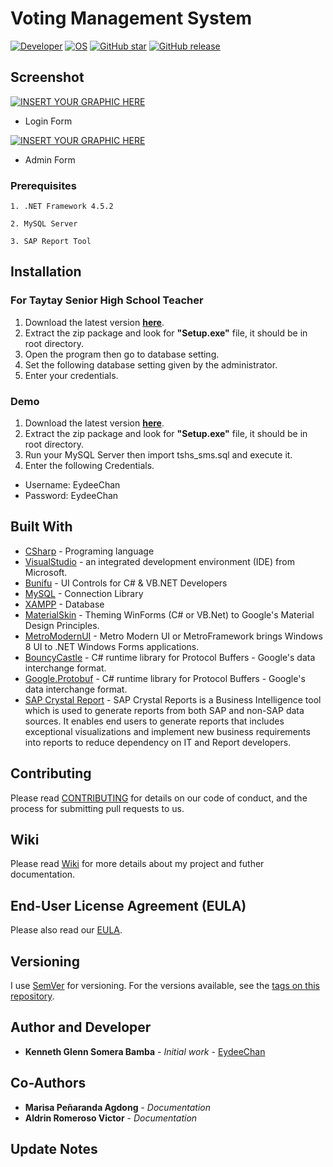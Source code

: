 # Voting Management System
[![Developer](https://img.shields.io/badge/Developed%20by%3A-Kenneth%20Glenn%20Somera%20Bamba-brightgreen.svg)](https://github.com/EydeeChan/)
[![OS](https://img.shields.io/badge/OS%3A-Windows%207%20and%20up-blue.svg)](https://github.com/EydeeChan/Voting-Management-System)
[![GitHub star](https://img.shields.io/github/stars/EydeeChan/Voting-Management-System.svg)](https://github.com/EydeeChan/Voting-Management-System)
[![GitHub release](https://img.shields.io/github/release/EydeeChan/Voting-Management-System.svg)](https://github.com/EydeeChan/Voting-Management-System)


## Screenshot

[![INSERT YOUR GRAPHIC HERE](https://i.imgur.com/Wx3M2C1.png)]()

- Login Form

[![INSERT YOUR GRAPHIC HERE](https://i.imgur.com/oDRHfKE.png)]()

- Admin Form 

### Prerequisites
```
1. .NET Framework 4.5.2
```
```
2. MySQL Server
```
```
3. SAP Report Tool
```

## Installation

### For Taytay Senior High School Teacher
1. Download the latest version **[here](https://github.com/EydeeChan/Voting-Management-System/releases)**.
2. Extract the zip package and look for **"Setup.exe"** file, it should be in root directory.
3. Open the program then go to database setting.
4. Set the following database setting given by the administrator.
5. Enter your credentials.

### Demo
1. Download the latest version **[here](https://github.com/EydeeChan/Voting-Management-System/releases)**.
2. Extract the zip package and look for **"Setup.exe"** file, it should be in root directory.
3. Run your MySQL Server then import tshs_sms.sql and execute it.
4. Enter the following Credentials.

* Username: EydeeChan
* Password: EydeeChan


## Built With

* [CSharp](https://docs.microsoft.com/en-us/dotnet/csharp/) - Programing language
* [VisualStudio](https://visualstudio.microsoft.com/) - an integrated development environment (IDE) from Microsoft.
* [Bunifu](https://bunifuframework.com/docs/) - UI Controls for C# & VB.NET Developers
* [MySQL](https://github.com/mysql) - Connection Library
* [XAMPP](https://www.apachefriends.org/index.html) - Database
* [MaterialSkin](https://github.com/IgnaceMaes/WinForms-MaterialSkin) - Theming WinForms (C# or VB.Net) to Google's Material Design Principles.
* [MetroModernUI](http://denricdenise.info/) - Metro Modern UI or MetroFramework brings Windows 8 UI to .NET Windows Forms applications.
* [BouncyCastle](http://www.bouncycastle.org/csharp/) - C# runtime library for Protocol Buffers - Google's data interchange format.
* [Google.Protobuf](https://github.com/protocolbuffers/protobuf) - C# runtime library for Protocol Buffers - Google's data interchange format.
* [SAP Crystal Report](https://www.sap.com/sea/products/crystal-reports.html) - SAP Crystal Reports is a Business Intelligence tool which is used to generate reports from both SAP and non-SAP data sources. It enables end users to generate reports that includes exceptional visualizations and implement new business requirements into reports to reduce dependency on IT and Report developers.

## Contributing

Please read [CONTRIBUTING](CONTRIBUTING.md) for details on our code of conduct, and the process for submitting pull requests to us.

## Wiki

Please read [Wiki](https://github.com/EydeeChan/Voting-Management-System/wiki) for more details about my project and futher documentation.

## End-User License Agreement (EULA)
Please also read our [EULA](https://github.com/EydeeChan/Voting-Management-System/wiki/End-User-License-Agreement-(EULA)).

## Versioning

I use [SemVer](http://semver.org/) for versioning. For the versions available, see the [tags on this repository](https://github.com/EydeeChan/School-Management-System/tags).

## Author and Developer

* **Kenneth Glenn Somera Bamba** - *Initial work* - [EydeeChan](https://github.com/EydeeChan)

## Co-Authors

* **Marisa Peñaranda Agdong** - *Documentation*
* **Aldrin Romeroso Victor** - *Documentation*

## Update Notes
